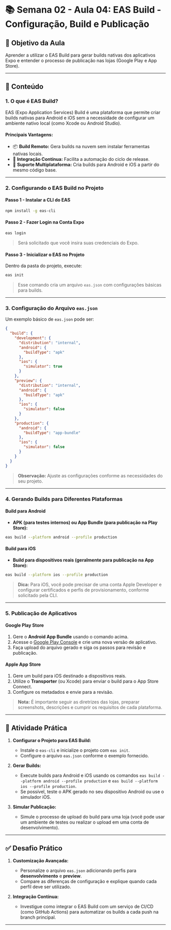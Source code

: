 # 📚 **Semana 02 - Aula 04: EAS Build - Configuração, Build e Publicação**

## 🎯 **Objetivo da Aula**  
Aprender a utilizar o EAS Build para gerar builds nativas dos aplicativos Expo e entender o processo de publicação nas lojas (Google Play e App Store).

---

## 📝 **Conteúdo**

### **1. O que é EAS Build?**  
EAS (Expo Application Services) Build é uma plataforma que permite criar builds nativas para Android e iOS sem a necessidade de configurar um ambiente nativo local (como Xcode ou Android Studio).  
   
#### **Principais Vantagens:**  
- 📦 **Build Remoto:** Gera builds na nuvem sem instalar ferramentas nativas locais.  
- 🔄 **Integração Contínua:** Facilita a automação do ciclo de release.  
- 🚀 **Suporte Multiplataforma:** Cria builds para Android e iOS a partir do mesmo código base.

---

### **2. Configurando o EAS Build no Projeto**

#### **Passo 1 - Instalar a CLI do EAS**
```bash
npm install -g eas-cli
```

#### **Passo 2 - Fazer Login na Conta Expo**
```bash
eas login
```
> Será solicitado que você insira suas credenciais do Expo.

#### **Passo 3 - Inicializar o EAS no Projeto**
Dentro da pasta do projeto, execute:
```bash
eas init
```
> Esse comando cria um arquivo `eas.json` com configurações básicas para builds.

---

### **3. Configuração do Arquivo `eas.json`**

Um exemplo básico de `eas.json` pode ser:

```json
{
  "build": {
    "development": {
      "distribution": "internal",
      "android": {
        "buildType": "apk"
      },
      "ios": {
        "simulator": true
      }
    },
    "preview": {
      "distribution": "internal",
      "android": {
        "buildType": "apk"
      },
      "ios": {
        "simulator": false
      }
    },
    "production": {
      "android": {
        "buildType": "app-bundle"
      },
      "ios": {
        "simulator": false
      }
    }
  }
}
```
> **Observação:** Ajuste as configurações conforme as necessidades do seu projeto.

---

### **4. Gerando Builds para Diferentes Plataformas**

#### **Build para Android**
- **APK (para testes internos) ou App Bundle (para publicação na Play Store):**
```bash
eas build --platform android --profile production
```

#### **Build para iOS**
- **Build para dispositivos reais (geralmente para publicação na App Store):**
```bash
eas build --platform ios --profile production
```
> **Dica:** Para iOS, você pode precisar de uma conta Apple Developer e configurar certificados e perfis de provisionamento, conforme solicitado pela CLI.

---

### **5. Publicação de Aplicativos**

#### **Google Play Store**
1. Gere o **Android App Bundle** usando o comando acima.
2. Acesse o [Google Play Console](https://play.google.com/console) e crie uma nova versão de aplicativo.
3. Faça upload do arquivo gerado e siga os passos para revisão e publicação.

#### **Apple App Store**
1. Gere um build para iOS destinado a dispositivos reais.
2. Utilize o **Transporter** (ou Xcode) para enviar o build para o App Store Connect.
3. Configure os metadados e envie para a revisão.

> **Nota:** É importante seguir as diretrizes das lojas, preparar screenshots, descrições e cumprir os requisitos de cada plataforma.

---

## 🚀 **Atividade Prática**

1. **Configurar o Projeto para EAS Build:**  
   - Instale o `eas-cli` e inicialize o projeto com `eas init`.
   - Configure o arquivo `eas.json` conforme o exemplo fornecido.

2. **Gerar Builds:**  
   - Execute builds para Android e iOS usando os comandos `eas build --platform android --profile production` e `eas build --platform ios --profile production`.
   - Se possível, teste o APK gerado no seu dispositivo Android ou use o simulador iOS.

3. **Simular Publicação:**  
   - Simule o processo de upload do build para uma loja (você pode usar um ambiente de testes ou realizar o upload em uma conta de desenvolvimento).

---

## ✅ **Desafio Prático**
1. **Customização Avançada:**  
   - Personalize o arquivo `eas.json` adicionando perfis para **desenvolvimento** e **preview**.
   - Compare as diferenças de configuração e explique quando cada perfil deve ser utilizado.

2. **Integração Contínua:**  
   - Investigue como integrar o EAS Build com um serviço de CI/CD (como GitHub Actions) para automatizar os builds a cada push na branch principal.

---
